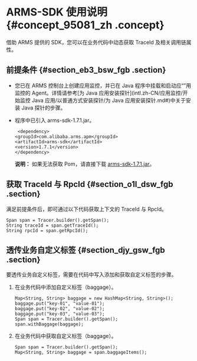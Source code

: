 # ARMS-SDK 使用说明 {#concept_95081_zh .concept}

借助 ARMS 提供的 SDK，您可以在业务代码中动态获取 TraceId 及相关调用链属性。

## 前提条件 {#section_eb3_bsw_fgb .section}

-   您已在 ARMS 控制台上创建应用监控，并已在 Java 程序中挂载和启动应“”用监控的 Agent。详情请参考[为 Java 应用安装探针](intl.zh-CN/应用监控/开始监控 Java 应用/以普通方式安装探针/为 Java 应用安装探针.md#)中关于安装 Java 探针的步骤。

-   程序中已引入 arms-sdk-1.7.1.jar。

    ``` {#codeblock_opb_ghs_40w}
     <dependency>
    <groupId>com.alibaba.arms.apm</groupId>
    <artifactId>arms-sdk</artifactId>
    <version>1.7.1</version>
    </dependency>
    ```

    **说明：** 如果无法获取 Pom，请直接下载 [arms-sdk-1.7.1.jar](https://aliware-images.oss-cn-hangzhou.aliyuncs.com/arms/arms-sdk-1.7.1.jar)。


## 获取 TraceId 与 RpcId {#section_o1l_dsw_fgb .section}

满足前提条件后，即可通过以下代码获取上下文的 TraceId 与 RpcId。

``` {#codeblock_9yf_i8n_0ys}
Span span = Tracer.builder().getSpan();
String traceId = span.getTraceId();
String rpcId = span.getRpcId();
```

## 透传业务自定义标签 {#section_djy_gsw_fgb .section}

要透传业务自定义标签，需要在代码中写入添加和获取自定义标签的步骤。

1.  在业务代码中添加自定义标签（baggage）。

    ``` {#codeblock_4mt_pns_90h}
    Map<String, String> baggage = new HashMap<String, String>();
    baggage.put("key-01", "value-01");
    baggage.put("key-02", "value-02");
    baggage.put("key-03", "value-03");
    Span span = Tracer.builder().getSpan();
    span.withBaggage(baggage);
    ```

2.  在业务代码中获取自定义标签（baggage）。

    ``` {#codeblock_5w1_zqi_117}
    Span span = Tracer.builder().getSpan();
    Map<String, String> baggage = span.baggageItems();
    ```


